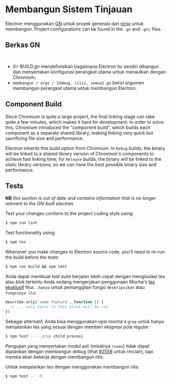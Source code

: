 # Membangun Sistem Tinjauan

Electron menggunakan [GN](https://gn.googlesource.com/gn) untuk proyek generasi dan [ninja](https://ninja-build.org/) untuk membangun. Project configurations can be found in the `.gn` and `.gni` files.

## Berkas GN

` `

* 0> BUILD.gn </code> mendefinisikan bagaimana Electron itu sendiri dibangun dan menyertakan konfigurasi perangkat utama untuk menautkan dengan Chromium.
* ` membangun / args / {debug, rilis, semua}.gn ` berisi argumen membangun perangkat utama untuk membangun Electron.

## Component Build

Since Chromium is quite a large project, the final linking stage can take quite a few minutes, which makes it hard for development. In order to solve this, Chromium introduced the "component build", which builds each component as a separate shared library, making linking very quick but sacrificing file size and performance.

Electron inherits this build option from Chromium. In `Debug` builds, the binary will be linked to a shared library version of Chromium's components to achieve fast linking time; for `Release` builds, the binary will be linked to the static library versions, so we can have the best possible binary size and performance.

## Tests

**NB** _this section is out of date and contains information that is no longer relevant to the GN-built electron._

Test your changes conform to the project coding style using:

```sh
$ npm run lint
```

Test functionality using:

```sh
$ npm tes
```

Whenever you make changes to Electron source code, you'll need to re-run the build before the tests:

```sh
$ npm run build && npm test
```

Anda dapat membuat test suite berjalan lebih cepat dengan mengisolasi tes atau blok tertentu Anda sedang mengerjakan penggunaan Mocha's [tes eksklusif](https://mochajs.org/#exclusive-tests) fitur. ` .hanya ` untuk pemanggilan fungsi ` deskripsikan ` atau ` fungsinya itu`:

```js
describe.only('some feature', function () {
  // ... only tests in this block will be run
})
```

Sebagai alternatif, Anda bisa menggunakan opsi mocha's `grep` untuk hanya menjalankan tes yang sesuai dengan memberi ekspresi pola reguler:

```sh
$ npm test -- --grep child_process
```

Pengujian yang menyertakan modul asli (misalnya `runas`) tidak dapat dijalankan dengan membangun debug (lihat [#2558](https://github.com/electron/electron/issues/2558) untuk rincian), tapi mereka akan bekerja dengan membangun rilis.

Untuk menjalankan tes dengan menggunakan membangun rilis:

```sh
$ npm test -- -R
```
